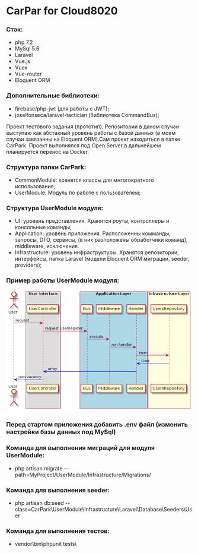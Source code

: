 # CarPar for Cloud8020

### Стэк:
- php 7.2
- MySql 5.6
- Laravel
- Vue.js
- Vuex
- Vue-router
- Eloquent ORM

### Дополнительные библиотеки:
 - firebase/php-jwt (для работы с JWT);
 - joselfonseca/laravel-tactician (библиотека CommandBus);

Проект тестового задания (прототип). Репозитории в даном случаи выступаю
как абстакный уровень работы с базой данных (в моем случаи завязанны на
Eloquent ORM).Сам проект находиться в папке CarPark.
Проект выполнялся под Open Server в дальнейшем планируется перенос на Docker.

### Структура папки CarPark:

- CommonModule: хранятся классы для мнгогократного использования;
- UserModule: Модуль по работе с пользователем;

### Структура UserModule модуля:
- UI: уровень представления. Хранятся роуты, контроллеры и консольные команды;
- Application: уровень приложения. Расположенны комманды, запросы, DTO, сервисы, 
 (в них разположены обработчики команд), middleware, исключения.
- Infrastructure: уровень инфраструктуры. Хранятся репозитории, интерфейсы,
  папка Laravel (модели Eloquent ORM миграции, seeder, providers);

### Пример работы UserModule модуля:
![alt text](docs/example.png)

### Перед стартом приложения добавить .env файл (изменить настройки базы данных под MySql)

### Команда для выполнения миграций для модуля UserModule:
- php artisan migrate --path=MyProject/UserModule/Infrastructure/Migrations/

### Команда для выполнения seeder:
- php artisan db:seed --class=CarPark\UserModule\Infrastructure\Laravel\Database\Seeders\User

 ### Команда для выполнения тестов:
- vendor\bin\phpunit tests\


